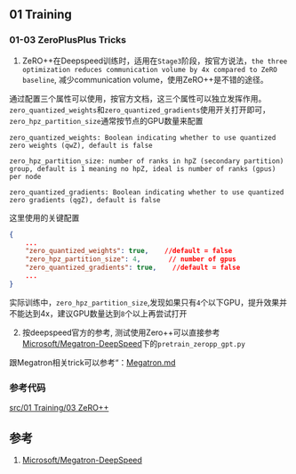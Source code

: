 
## 01 Training

### 01-03 ZeroPlusPlus Tricks

1. ZeRO++在Deepspeed训练时，适用在`Stage3`阶段，按官方说法，`the three optimization reduces communication volume by 4x compared to ZeRO baseline`, 减少communication volume，使用ZeRO++是不错的途径。

通过配置三个属性可以使用，按官方文档，这三个属性可以独立发挥作用。 `zero_quantized_weights`和`zero_quantized_gradients`使用开关打开即可，
`zero_hpz_partition_size`通常按节点的GPU数量来配置

```
zero_quantized_weights: Boolean indicating whether to use quantized zero weights (qwZ), default is false

zero_hpz_partition_size: number of ranks in hpZ (secondary partition) group, default is 1 meaning no hpZ, ideal is number of ranks (gpus) per node

zero_quantized_gradients: Boolean indicating whether to use quantized zero gradients (qgZ), default is false
```

这里使用的关键配置

```json
{
    ...
    "zero_quantized_weights": true,    //default = false
    "zero_hpz_partition_size": 4,       // number of gpus
    "zero_quantized_gradients": true,    //default = false
    ...
}
```

实际训练中，`zero_hpz_partition_size`,发现如果只有`4`个以下GPU，提升效果并不能达到4x，建议GPU数量达到`8`个以上再尝试打开

2. 按deepspeed官方的参考, 测试使用Zero++可以直接参考[Microsoft/Megatron-DeepSpeed](https://github.com/microsoft/Megatron-DeepSpeed)下的`pretrain_zeropp_gpt.py `

跟Megatron相关trick可以参考“：[Megatron.md](https://github.com/limccn/deepspeed-trick/blob/main/doc/01%20Training/06%20Megatron/Megatron.md)


### 参考代码
[src/01 Training/03 ZeRO++](https://github.com/limccn/deepspeed-trick/tree/main/src/01%20Training/03%20ZeRO%2B%2B)

## 参考
1. [Microsoft/Megatron-DeepSpeed](https://github.com/microsoft/Megatron-DeepSpeed)
